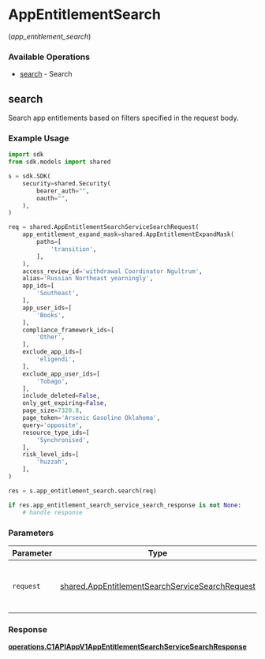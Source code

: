 # AppEntitlementSearch
(*app_entitlement_search*)

### Available Operations

* [search](#search) - Search

## search

Search app entitlements based on filters specified in the request body.

### Example Usage

```python
import sdk
from sdk.models import shared

s = sdk.SDK(
    security=shared.Security(
        bearer_auth="",
        oauth="",
    ),
)

req = shared.AppEntitlementSearchServiceSearchRequest(
    app_entitlement_expand_mask=shared.AppEntitlementExpandMask(
        paths=[
            'transition',
        ],
    ),
    access_review_id='withdrawal Coordinator Ngultrum',
    alias='Russian Northeast yearningly',
    app_ids=[
        'Southeast',
    ],
    app_user_ids=[
        'Books',
    ],
    compliance_framework_ids=[
        'Other',
    ],
    exclude_app_ids=[
        'eligendi',
    ],
    exclude_app_user_ids=[
        'Tobago',
    ],
    include_deleted=False,
    only_get_expiring=False,
    page_size=7320.8,
    page_token='Arsenic Gasoline Oklahoma',
    query='opposite',
    resource_type_ids=[
        'Synchronised',
    ],
    risk_level_ids=[
        'huzzah',
    ],
)

res = s.app_entitlement_search.search(req)

if res.app_entitlement_search_service_search_response is not None:
    # handle response
```

### Parameters

| Parameter                                                                                                          | Type                                                                                                               | Required                                                                                                           | Description                                                                                                        |
| ------------------------------------------------------------------------------------------------------------------ | ------------------------------------------------------------------------------------------------------------------ | ------------------------------------------------------------------------------------------------------------------ | ------------------------------------------------------------------------------------------------------------------ |
| `request`                                                                                                          | [shared.AppEntitlementSearchServiceSearchRequest](../../models/shared/appentitlementsearchservicesearchrequest.md) | :heavy_check_mark:                                                                                                 | The request object to use for the request.                                                                         |


### Response

**[operations.C1APIAppV1AppEntitlementSearchServiceSearchResponse](../../models/operations/c1apiappv1appentitlementsearchservicesearchresponse.md)**

